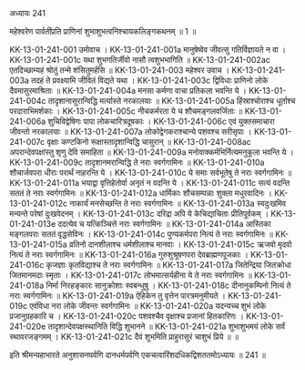 अध्यायः 241

महेश्वरेण पार्वतींप्रति प्राणिनां शुभाशुभत्वनिश्चायकलिङ्गकथनम् ॥ 1 ॥

KK-13-01-241-001	उमोवाच ।
KK-13-01-241-001a	मानुषेष्वेव जीवत्सु गतिर्विज्ञायते न वा ।
KK-13-01-241-001c	यथा शुभगतिर्जीवो नासौ त्वशुभभागिति ॥
KK-13-01-241-002ac	एतदिच्छाम्यहं श्रोतुं तन्मे शंसितुमर्हसि ॥
KK-13-01-241-003	महेश्वर उवाच ।
KK-13-01-241-003a	तदहं ते प्रवक्ष्यामि जीवितं विद्यते यथा ।
KK-13-01-241-003c	द्विविधाः प्राणिनो लोके दैवमासुरमाश्रिताः ॥
KK-13-01-241-004a	मनसा कर्मणा वाचा प्रतिकला भवन्ति ये ।
KK-13-01-241-004c	तादृशानासुरान्विद्धि मर्त्यास्ते नरकालयाः ॥
KK-13-01-241-005a	हिंस्राश्चोराश्च धूर्ताश्च परदाराभिमर्शकाः ।
KK-13-01-241-005c	नीचकर्मरता ये च शौचमङ्गलवर्जिताः ॥
KK-13-01-241-006a	शुचिविद्वेषिणः पापा लोकचारित्रदूषकाः ।
KK-13-01-241-006c	एवं युक्तसमाचारा जीवन्तो नरकालयाः ॥
KK-13-01-241-007a	लोकोद्वेगकराश्चान्ये पशवश्च सरीसृपाः ।
KK-13-01-241-007c	वृक्षाः कण्टकिनो रूक्षास्तादृशान्विद्धि चासुरान् ॥
KK-13-01-241-008ac	अपरान्देवपक्षांस्तु शृणु देवि समाहिता ॥
KK-13-01-241-009a	मनोवाक्कर्मभिर्नित्यमनुकूला भवन्ति ये ।
KK-13-01-241-009c	तादृशानमरान्विद्धि ते नराः स्वर्गगामिनः ॥
KK-13-01-241-010a	शौचार्जवपरा धीराः परार्थं नाहरन्ति ये ।
KK-13-01-241-010c	ये समाः सर्वभूतेषु ते नराः स्वर्गगामिनः ॥
KK-13-01-241-011a	भयाद्वा वृत्तिहेतोर्वा अनृतं न वदन्ति ये ।
KK-13-01-241-011c	सत्यं वदन्ति सततं ते नराः स्वर्गगामिनः ॥
KK-13-01-241-012a	धार्मिकाः शौचसम्पन्नाः शुक्ला मधुरवादिनः ।
KK-13-01-241-012c	नाकार्यं मनसेच्छन्ति ते नराः स्वर्गगामिनः ॥
KK-13-01-241-013a	स्वदुःखमिव मन्यन्ते परेषां दुःखवेदनम् ।
KK-13-01-241-013c	दरिद्रा अपि ये केचिद्याचिताः प्रीतिपूर्वकम् ।
KK-13-01-241-013e	ददत्येव च यत्किञ्चित्ते नराः स्वर्गगामिनः ॥
KK-13-01-241-014a	आस्तिका मङ्गलपराः सततं वृद्धसेविनः ।
KK-13-01-241-014c	पुण्यकर्मपरा नित्यं ते नराः स्वर्गगामिनः ॥
KK-13-01-241-015a	व्रतिनो दानशीलाश्च धर्मशीलाश्च मानवाः ।
KK-13-01-241-015c	ऋजवो मृदवो नित्यं ते नराः स्वर्गगामिनः ॥
KK-13-01-241-016a	गुरुशुश्रूषणपरा देवब्राह्मणपूजकाः ।
KK-13-01-241-016c	कृजज्ञाः कृतविद्याश्च ते नराः स्वर्गगामिनः ॥
KK-13-01-241-017a	जितेन्द्रिया जितक्रोधा जितमानमदाः स्मृताः ।
KK-13-01-241-017c	लोभमात्सर्यहीना ये ते नराः स्वर्गगामिनः ॥
KK-13-01-241-018a	निर्मा निरहङ्कारः सानुक्रोशाः स्वबन्धुषु ।
KK-13-01-241-018c	दीनानुकम्पिनो नित्यं ते नराः स्वर्गगामिनः ॥
KK-13-01-241-019a	ऐहिकेन तु वृत्तेन पारत्रमनुमीयते ।
KK-13-01-241-019c	एवंविधा नरा लोके जीवन्तः स्वर्गगामिनः ॥
KK-13-01-241-020a	यदन्यच्च शुभं लोके प्रजानुग्रहकारि च ।
KK-13-01-241-020c	पशवश्चैव वृक्षाश्च प्रजानां हितकारिणः ।
KK-13-01-241-020e	तादृशान्देवपक्षस्थानिति विद्धि शुभानने ॥
KK-13-01-241-021a	शुभाशुभमयं लोके सर्वं स्थावरजङ्गमम् ।
KK-13-01-241-021c	दैवं शुभमिति प्राहुरासुरं चाशुभं प्रिये ॥ ॥

इति श्रीमन्यहाभारते अनुशासनपर्वणि दानधर्मपर्वणि एकचत्वारिंशदधिकद्विशततमोऽध्यायः ॥ 241 ॥


